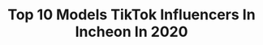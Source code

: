 ---
title: Top 10 Models TikTok Influencers In Incheon In 2020
description: >-
  Find top models TikTok influencers in Incheon in 2020. Most popular hashtags: #fashion #duet #model #beauty.
platform: TikTok
profiles:
  - username: "hayoungbeen"
    fullname: >-
      Hayoung Been
    location: "South Korea"
    followers: 7721
    engagement: 843
    commentsToLikes: 0.215752
    id: ck9jzci2g84xk0j78b6giyzxt
    verified: false
    hashtags: "#goodnight, #love, #loveislove, #dress"
  - username: "stephany_official"
    fullname: >-
      💘김스테파니헤리💘
    location: "South Korea"
    followers: 1119824
    engagement: 1037
    commentsToLikes: 0.015006
    id: ck9fpammx6ekr0j78zktn5aj7
    verified: true
    hashtags: "#sponsored, #waterbank, #wipeitdownchallenge, #wipeitdown"
  - username: "ya.stacey"
    fullname: >-
      Stacey 🌻 스테이시
    location: "South Korea"
    followers: 116747
    engagement: 833
    commentsToLikes: 0.019349
    id: ck9fme4ebt1ev0j78nqod1xir
    verified: false
    hashtags: "#transition, #animegirl, #sayso, #wipe"
  - username: "itsleonardlim"
    fullname: >-
      Leonard Lim
    location: "South Korea"
    followers: 4486
    engagement: 674
    commentsToLikes: 0.022460
    id: ck9fq4cjqaiev0j78g02wzvah
    verified: false
    hashtags: "#jerking, #everydayscience, #accentcheck, #mensfashion"
  - username: "jiejie_seoul"
    fullname: >-
      首尔姐姐
    location: "South Korea"
    followers: 64353
    engagement: 463
    commentsToLikes: 0.026195
    id: ck920job4ehg80j7839rxyklr
    verified: false
    hashtags: "#makeup, #foryourpage, #tiktokhair, #foruyou"
  - username: "sanga_yonini"
    fullname: >-
      Sang-A
    location: "South Korea"
    followers: 478801
    engagement: 588
    commentsToLikes: 0.012104
    id: ckaidb2wmntoq0i78ud359zp1
    verified: false
    hashtags: "#splits, #feelme, #running, #collaboration"
  - username: "dewsisters"
    fullname: >-
      Dewsisters
    location: "South Korea"
    followers: 3101833
    engagement: 1512
    commentsToLikes: 0.017209
    id: ck9euyutsfrzh0j78lcrsmfd1
    verified: true
    hashtags: "#fashion, #makeup, #korea, #diet"
  - username: "harry_kor"
    fullname: >-
      이형주
    location: "South Korea"
    followers: 1065840
    engagement: 1036
    commentsToLikes: 0.013639
    id: ck7zohwmyk6xj0j788mgm3aqw
    verified: true
    hashtags: "#bts, #chalange, #anysongchallenge, #ad"
  - username: "manveersingh5198"
    fullname: >-
      Manveer Singh
    location: "South Korea"
    followers: 20573
    engagement: 412
    commentsToLikes: 0.042170
    id: ck9tuj2ftm0ns0j78268iazxl
    verified: false
    hashtags: "#italy, #jhnjhra, #babbumann, #jattwaad"
  - username: "sweetaj_"
    fullname: >-
      앶온니
    location: "South Korea"
    followers: 10850
    engagement: 398
    commentsToLikes: 0.024076
    id: ckal6detzaecv0i78xu9dzwhy
    verified: false
    hashtags: "#cu, #koreanmodel, #model, #beautymodel"
---